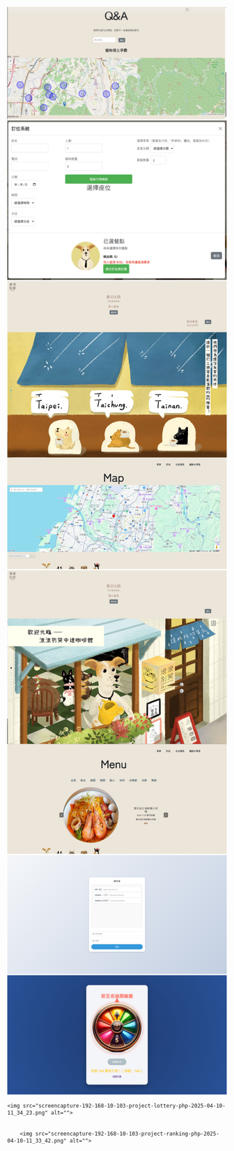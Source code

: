    <img src="screencapture-192-168-10-103-project-photo-php-2025-04-10-11_32_39.png" alt="">

 <img src="screencapture-192-168-10-103-project-langlangdontcry-map-index-html-2025-04-10-11_39_49.png" alt="">

      
<img src="screencapture-192-168-10-103-project-langlangdontcry-map-index-html-2025-04-10-11_39_48.png" alt="">


   <img src="screencapture-192-168-10-103-project-langlangdontcry-map-index-html-2025-04-10-11_39_47.png" alt="">


<img src="screencapture-192-168-10-103-project-langlangdontcry-index-html-2025-04-10-11_36_08.png" alt="">

<img src="screencapture-192-168-10-103-project-try-talkroom-html-2025-04-10-11_35_24.png" alt="">

 <img src="screencapture-192-168-10-103-project-lottery-php-2025-04-10-11_34_45.png" alt="">

    <img src="screencapture-192-168-10-103-project-lottery-php-2025-04-10-11_34_23.png" alt="">


        <img src="screencapture-192-168-10-103-project-ranking-php-2025-04-10-11_33_42.png" alt="">
      

